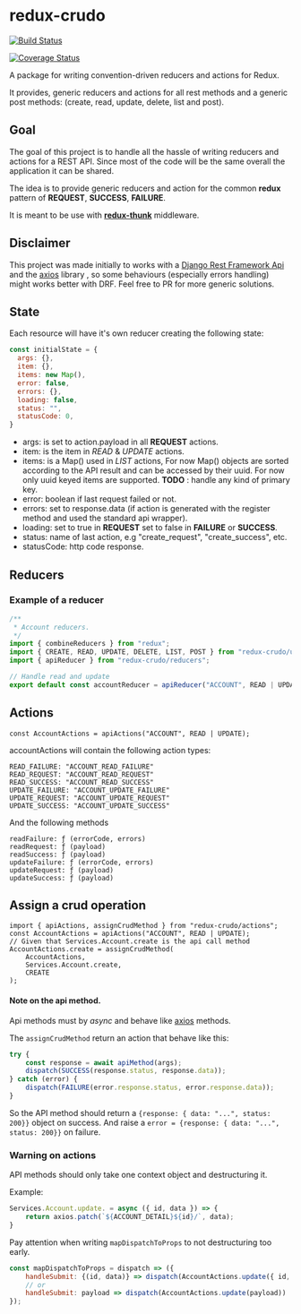 # redux-crudo

[![Build Status](https://travis-ci.org/thanxngo/redux-crudo.svg?branch=master)](https://travis-ci.org/thanxngo/redux-crudo)

[![Coverage Status](https://coveralls.io/repos/github/thanxngo/redux-crudo/badge.svg?branch=master)](https://coveralls.io/github/thanxngo/redux-crudo?branch=master)

A package for writing convention-driven reducers and actions for Redux.

It provides, generic reducers and actions for all rest methods and
a generic post methods: (create, read, update, delete, list and post).


## Goal

The goal of this project is to handle all the hassle of writing
reducers and actions for a REST API. Since most of the code will be
the same overall the application it can be shared.

The idea is to provide generic reducers and action for the common
**redux** pattern of **REQUEST**, **SUCCESS**, **FAILURE**.

It is meant to be use with
[**redux-thunk**](https://github.com/reduxjs/redux-thunk) middleware.


## Disclaimer

This project was made initially to works with a [Django Rest Framework
Api](http://www.django-rest-framework.org/) and the
[axios](https://github.com/axios/axios) library , so some behaviours
(especially errors handling) might works better with DRF. Feel free to
PR for more generic solutions.

## State

Each resource will have it's own reducer creating the following state:


```javascript
const initialState = {
  args: {},
  item: {},
  items: new Map(),
  error: false,
  errors: {},
  loading: false,
  status: "",
  statusCode: 0,
}
```

- args: is set to action.payload in all **REQUEST** actions.
- item: is the item in *READ* & *UPDATE* actions.
- items: is a Map() used in *LIST* actions, For now Map() objects are
  sorted according to the API result and can be accessed by their
  uuid. For now only uuid keyed items are supported. **TODO** : handle
  any kind of primary key.
- error: boolean if last request failed or not.
- errors: set to response.data (if action is generated with the register method and used the standard api wrapper).
- loading: set to true in **REQUEST** set to false in **FAILURE** or **SUCCESS**.
- status: name of last action, e.g "create_request", "create_success", etc.
- statusCode: http code response.

## Reducers

### Example of a reducer

```javascript
/**
 * Account reducers.
 */
import { combineReducers } from "redux";
import { CREATE, READ, UPDATE, DELETE, LIST, POST } from "redux-crudo/utils";
import { apiReducer } from "redux-crudo/reducers";

// Handle read and update
export default const accountReducer = apiReducer("ACCOUNT", READ | UPDATE);
```

## Actions

```
const AccountActions = apiActions("ACCOUNT", READ | UPDATE);
```

accountActions will contain the following action types:

```
READ_FAILURE: "ACCOUNT_READ_FAILURE"
READ_REQUEST: "ACCOUNT_READ_REQUEST"
READ_SUCCESS: "ACCOUNT_READ_SUCCESS"
UPDATE_FAILURE: "ACCOUNT_UPDATE_FAILURE"
UPDATE_REQUEST: "ACCOUNT_UPDATE_REQUEST"
UPDATE_SUCCESS: "ACCOUNT_UPDATE_SUCCESS"
```

And the following methods
```
readFailure: ƒ (errorCode, errors)
readRequest: ƒ (payload)
readSuccess: ƒ (payload)
updateFailure: ƒ (errorCode, errors)
updateRequest: ƒ (payload)
updateSuccess: ƒ (payload)
```

## Assign a crud operation

```
import { apiActions, assignCrudMethod } from "redux-crudo/actions";
const AccountActions = apiActions("ACCOUNT", READ | UPDATE);
// Given that Services.Account.create is the api call method
AccountActions.create = assignCrudMethod(
    AccountActions,
    Services.Account.create,
    CREATE
);
```

#### Note on the api method.

Api methods must by *async* and behave like
[axios](https://github.com/axios/axios) methods.

The `assignCrudMethod` return an action that behave like this:

```javascript
try {
    const response = await apiMethod(args);
    dispatch(SUCCESS(response.status, response.data));
} catch (error) {
    dispatch(FAILURE(error.response.status, error.response.data));
}
```

So the API method should return a `{response: { data: "...", status:
200}}` object on success. And raise a `error = {response: { data:
"...", status: 200}}` on failure.


### Warning on actions

API methods should only take one context object and destructuring it.

Example:
```javascript
Services.Account.update. = async ({ id, data }) => {
    return axios.patch(`${ACCOUNT_DETAIL}${id}/`, data);
}
```

Pay attention when writing `mapDispatchToProps` to not destructuring too early.

```javascript
const mapDispatchToProps = dispatch => ({
    handleSubmit: {(id, data)} => dispatch(AccountActions.update({ id, data }))
    // or
    handleSubmit: payload => dispatch(AccountActions.update(payload))
});
```
